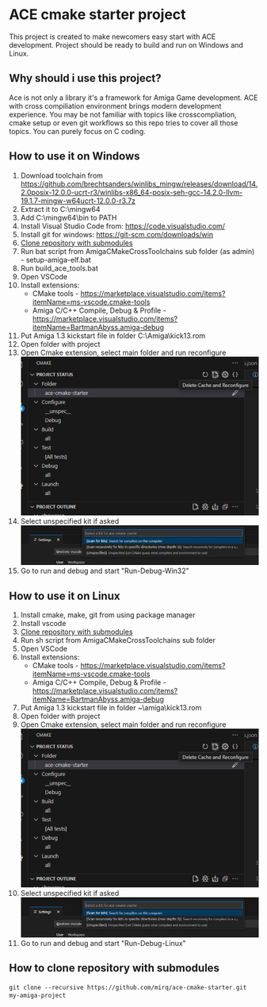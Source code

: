 # ACE cmake starter project

This project is created to make newcomers easy start with ACE development. Project should be ready to build and run on Windows and Linux. 

## Why should i use this project?

Ace is not only a library it's a framework for Amiga Game development. ACE with cross compiliation environment brings modern development experience. You may be not familiar with topics like crosscompliation, cmake setup or even git workflows so this repo tries to cover all those topics. You can purely focus on C coding.

## How to use it on Windows
1. Download toolchain from https://github.com/brechtsanders/winlibs_mingw/releases/download/14.2.0posix-12.0.0-ucrt-r3/winlibs-x86_64-posix-seh-gcc-14.2.0-llvm-19.1.7-mingw-w64ucrt-12.0.0-r3.7z
1. Extract it to C:\mingw64
1. Add C:\mingw64\bin to PATH
1. Install Visual Studio Code from: https://code.visualstudio.com/
1. Install git for windows: https://git-scm.com/downloads/win
1. [Clone repository with submodules](#How-to-clone-repository-with-submodules)
1. Run bat script from AmigaCMakeCrossToolchains sub folder (as admin) - setup-amiga-elf.bat
1. Run build_ace_tools.bat 
1. Open VSCode
1. Install extensions:
    - CMake tools - https://marketplace.visualstudio.com/items?itemName=ms-vscode.cmake-tools
    - Amiga C/C++ Compile, Debug & Profile - https://marketplace.visualstudio.com/items?itemName=BartmanAbyss.amiga-debug
1. Put Amiga 1.3 kickstart file in folder C:\Amiga\kick13.rom
1. Open folder with project
1. Open Cmake extension, select main folder and run reconfigure
![how to run cmake img](docs/cmake_run.png)
1. Select unspecified kit if asked
![how to run cmake img](docs/cmake_kit.png)
1. Go to run and debug and start "Run-Debug-Win32"

## How to use it on Linux
1. Install cmake, make, git from using package manager
1. Install vscode
1. [Clone repository with submodules](#How-to-clone-repository-with-submodules)
1. Run sh script from AmigaCMakeCrossToolchains sub folder
1. Open VSCode
1. Install extensions:
    - CMake tools - https://marketplace.visualstudio.com/items?itemName=ms-vscode.cmake-tools
    - Amiga C/C++ Compile, Debug & Profile - https://marketplace.visualstudio.com/items?itemName=BartmanAbyss.amiga-debug
1. Put Amiga 1.3 kickstart file in folder ~\amiga\kick13.rom
1. Open folder with project
1. Open Cmake extension, select main folder and run reconfigure 
![how to run cmake img](docs/cmake_run.png)
1. Select unspecified kit if asked
![how to run cmake img](docs/cmake_kit.png)
1. Go to run and debug and start "Run-Debug-Linux"

## How to clone repository with submodules
```
git clone --recursive https://github.com/mirq/ace-cmake-starter.git my-amiga-project
```